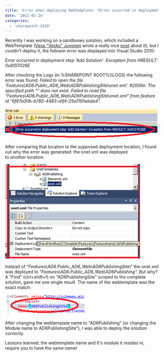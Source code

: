 ```yaml
---
title: 'Error when deploying WebTemplate: "Error occurred in deployment step ''Add Solution'': Exception from HRESULT: 0x8107026E"'
date: '2011-01-14'
categories:
  - 'sharepoint-2010'
---
```


Recently I was working on a sandboxes solution, which included a WebTemplate ([Vesa "Vesku" Juvonen](http://blogs.msdn.com/b/vesku/) wrote a really nice [post](http://blogs.msdn.com/b/vesku/archive/2010/10/14/sharepoint-2010-and-web-templates.aspx) about it), but I couldn't deploy it, the followin error was displayed into Visual Studio 2010:

_Error occurred in deployment step 'Add Solution': Exception from HRESULT: 0x8107026E_

After checking the Logs (in %SHAREPOINT ROOT%\\\\LOGS) the following error was found: _Failed to open the file 'Features\\AD6.Public_AD6_Web\\AD6PublishingSite\\onet.xml'. #2006e: The specified path "" does not exist. Failed to read file "Features\\AD6.Public_AD6_Web\\AD6PublishingSite\\onet.xml" from feature id "6f87a30b-b785-4483-a1f4-25a1150ebda4"._

![](images/img_52a49fd3294b1.png)

After comparing that location to the supposed deployment location, I found out why the error was generated: the onet.xml was deployed to *another* location:

![](images/img_52a49ff224abd.png)

Instead of "_Features\\AD6.Public_AD6_Web\\AD6PublishingSite\\"_ the onet.xml was deployed to "_Features\\AD6.Public_AD6_Web\\AD6Publishing"._ But why? A "Find" (ctrl+shift+f) on "AD6PublishingSite" scoped to the complete solution, gave me one single result. The name of the webtemplate was the exact match:

![](images/img_52a49ffe6f738.png)

After changing the webtemplate name to "AD6Publishing" (or changing the Module name to AD6PublishingSite"), I was able to deploy the solution correctly.

Lessons learned: the webtemplate name and it's module it resides in, require you to have the same name!
